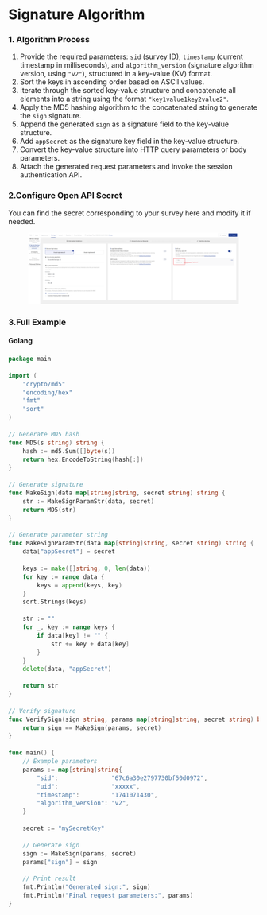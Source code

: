# Signature Algorithm

### 1. **Algorithm Process**

1. Provide the required parameters: `sid` (survey ID), `timestamp` (current timestamp in milliseconds), and `algorithm_version` (signature algorithm version, using `"v2"`), structured in a key-value (KV) format.
2. Sort the keys in ascending order based on ASCII values.
3. Iterate through the sorted key-value structure and concatenate all elements into a string using the format `"key1value1key2value2"`.
4. Apply the MD5 hashing algorithm to the concatenated string to generate the `sign` signature.
5. Append the generated `sign` as a signature field to the key-value structure.
6. Add `appSecret` as the signature key field in the key-value structure.
7. Convert the key-value structure into HTTP query parameters or body parameters.
8. Attach the generated request parameters and invoke the session authentication API.

### **2.Configure Open API Secret**

You can find the secret corresponding to your survey here and modify it if needed.

<figure><img src="../../../.gitbook/assets/ex.png" alt=""><figcaption></figcaption></figure>

### **3.Full  Example**

#### Golang

```go
package main

import (
	"crypto/md5"
	"encoding/hex"
	"fmt"
	"sort"
)

// Generate MD5 hash
func MD5(s string) string {
	hash := md5.Sum([]byte(s))
	return hex.EncodeToString(hash[:])
}

// Generate signature
func MakeSign(data map[string]string, secret string) string {
	str := MakeSignParamStr(data, secret)
	return MD5(str)
}

// Generate parameter string
func MakeSignParamStr(data map[string]string, secret string) string {
	data["appSecret"] = secret

	keys := make([]string, 0, len(data))
	for key := range data {
		keys = append(keys, key)
	}
	sort.Strings(keys)

	str := ""
	for _, key := range keys {
		if data[key] != "" {
			str += key + data[key]
		}
	}
	delete(data, "appSecret")

	return str
}

// Verify signature
func VerifySign(sign string, params map[string]string, secret string) bool {
	return sign == MakeSign(params, secret)
}

func main() {
	// Example parameters
	params := map[string]string{
		"sid":               "67c6a30e2797730bf50d0972",
		"uid":	             "xxxxx",
		"timestamp":         "1741071430",
		"algorithm_version": "v2",
	}

	secret := "mySecretKey"

	// Generate sign
	sign := MakeSign(params, secret)
	params["sign"] = sign

	// Print result
	fmt.Println("Generated sign:", sign)
	fmt.Println("Final request parameters:", params)
}

```



